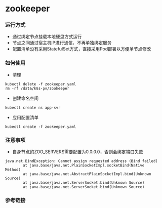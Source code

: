 # zookeeper

### 运行方式
- 通过绑定节点挂载本地硬盘方式运行
- 节点之间通过宿主机IP进行通信，不再单独绑定服务
- 配置清单没有采用StatefulSet方式，直接采用Pod部署以方便单节点修改

### 如何使用
- 清理
```
kubectl delete -f zookeeper.yaml
rm -rf /data/k8s-pv/zookeeper
```
- 创建命名空间
```
kubectl create ns app-svr
```
- 应用配置清单
```
kubectl create -f zookeeper.yaml
```

### 注意事项
- 自身节点的ZOO_SERVERS需要配置为0.0.0.0，否则会绑定端口失败
```
java.net.BindException: Cannot assign requested address (Bind failed)
        at java.base/java.net.PlainSocketImpl.socketBind(Native Method)
        at java.base/java.net.AbstractPlainSocketImpl.bind(Unknown Source)
        at java.base/java.net.ServerSocket.bind(Unknown Source)
        at java.base/java.net.ServerSocket.bind(Unknown Source)
```

### 参考链接
